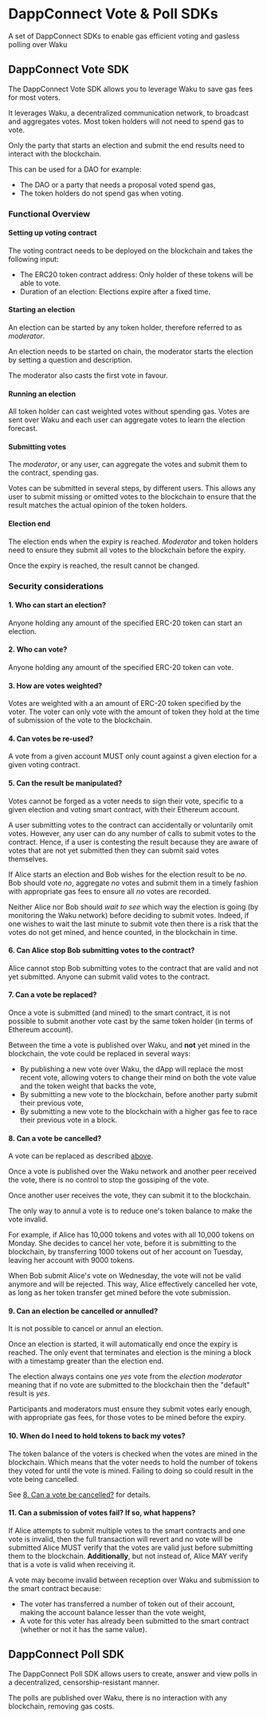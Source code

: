 # DappConnect Vote & Poll SDKs

A set of DappConnect SDKs to enable gas efficient voting and gasless polling over Waku

## DappConnect Vote SDK

The DappConnect Vote SDK allows you to leverage Waku to save gas fees for most voters.

It leverages Waku, a decentralized communication network, to broadcast and aggregates votes.
Most token holders will not need to spend gas to vote.

Only the party that starts an election and submit the end results need to interact with the blockchain.

This can be used for a DAO for example:
- The DAO or a party that needs a proposal voted spend gas,
- The token holders do not spend gas when voting.

### Functional Overview

#### Setting up voting contract

The voting contract needs to be deployed on the blockchain and takes the following input:
- The ERC20 token contract address: Only holder of these tokens will be able to vote.
- Duration of an election: Elections expire after a fixed time.

#### Starting an election

An election can be started by any token holder,
therefore referred to as _moderator_.

An election needs to be started on chain,
the moderator starts the election by setting a question and description.

The moderator also casts the first vote in favour.

#### Running an election

All token holder can cast weighted votes without spending gas.
Votes are sent over Waku and each user can aggregate votes to learn the election forecast.

#### Submitting votes

The _moderator_, or any user, can aggregate the votes and submit them to the contract, spending gas.

Votes can be submitted in several steps, by different users.
This allows any user to submit missing or omitted votes to the blockchain to ensure that the result matches the actual opinion of the token holders.

#### Election end

The election ends when the expiry is reached.
_Moderator_ and token holders need to ensure they submit all votes to the blockchain before the expiry.

Once the expiry is reached, the result cannot be changed.

### Security considerations

#### 1. Who can start an election?
 
Anyone holding any amount of the specified ERC-20 token can start an election.

#### 2. Who can vote?

Anyone holding any amount of the specified ERC-20 token can vote.

#### 3. How are votes weighted?

Votes are weighted with a an amount of ERC-20 token specified by the voter.
The voter can only vote with the amount of token they hold at the time of submission of the vote to the blockchain.

#### 4. Can votes be re-used?

A vote from a given account MUST only count against a given election for a given voting contract.

#### 5. Can the result be manipulated?

Votes cannot be forged as a voter needs to sign their vote, specific to a given election and voting smart contract,
with their Ethereum account.

A user submitting votes to the contract can accidentally or voluntarily omit votes.
However, any user can do any number of calls to submit votes to the contract.
Hence, if a user is contesting the result because they are aware of votes that are not yet submitted then they can submit said votes themselves.

If Alice starts an election and Bob wishes for the election result to be _no_.
Bob should vote _no_, aggregate _no_ votes and submit them in a timely fashion with appropriate gas fees to ensure all _no_ votes are recorded.

Neither Alice nor Bob should _wait to see_ which way the election is going (by monitoring the Waku network) before deciding to submit votes.
Indeed, if one wishes to wait the last minute to submit vote then there is a risk that the votes do not get mined, and hence counted, in the blockchain in time.

#### 6. Can Alice stop Bob submitting votes to the contract?

Alice cannot stop Bob submitting votes to the contract that are valid and not yet submitted.
Anyone can submit valid votes to the contract.

#### 7. Can a vote be replaced?

Once a vote is submitted (and mined) to the smart contract, it is not possible to submit another vote cast by the same token holder
(in terms of Ethereum account).

Between the time a vote is published over Waku, and **not** yet mined in the blockchain, the vote could be replaced in several ways:
- By publishing a new vote over Waku, the dApp will replace the most recent vote, allowing voters to change their mind on both the vote value and the token weight that backs the vote,
- By submitting a new vote to the blockchain, before another party submit their previous vote,
- By submitting a new vote to the blockchain with a higher gas fee to race their previous vote in a block.

#### 8. Can a vote be cancelled?

A vote can be replaced as described [above](#7-can-a-vote-be-replaced).

Once a vote is published over the Waku network and another peer received the vote,
there is no control to stop the gossiping of the vote.

Once another user receives the vote, they can submit it to the blockchain.

The only way to annul a vote is to reduce one's token balance to make the vote invalid.

For example, if Alice has 10,000 tokens and votes with all 10,000 tokens on Monday.
She decides to cancel her vote, before it is submitting to the blockchain,
by transferring 1000 tokens out of her account on Tuesday, leaving her account with 9000 tokens.

When Bob submit Alice's vote on Wednesday, the vote will not be valid anymore and will be rejected.
This way, Alice effectively cancelled her vote, as long as her token transfer get mined before the vote submission.

#### 9. Can an election be cancelled or annulled?

It is not possible to cancel or annul an election.

Once an election is started, it will automatically end once the expiry is reached.
The only event that terminates and election is the mining a block with a timestamp greater than the election end.

The election always contains one _yes_ vote from the _election moderator_ meaning that if no vote are submitted to the blockchain then
the "default" result is _yes_.

Participants and moderators must ensure they submit votes early enough,
with appropriate gas fees,
for those votes to be mined before the expiry.

#### 10. When do I need to hold tokens to back my votes?

The token balance of the voters is checked when the votes are mined in the blockchain.
Which means that the voter needs to hold the number of tokens they voted for until the vote is mined.
Failing to doing so could result in the vote being cancelled.

See [8. Can a vote be cancelled?](#8-can-a-vote-be-cancelled) for details.

#### 11. Can a submission of votes fail? If so, what happens?

If Alice attempts to submit multiple votes to the smart contracts and one vote is invalid, then the full transaction will revert and no vote will be submitted
Alice MUST verify that the votes are valid just before submitting them to the blockchain.
**Additionally**, but not instead of, Alice MAY verify that is a vote is valid when receiving it.

A vote may become invalid between reception over Waku and submission to the smart contract because:
- The voter has transferred a number of token out of their account, making the account balance lesser than the vote weight,
- A vote for this voter has already been submitted to the smart contract (whether or not it has the same value).

## DappConnect Poll SDK

The DappConnect Poll SDK allows users to create, answer and view polls in a decentralized, censorship-resistant manner.

The polls are published over Waku, there is no interaction with any blockchain, removing gas costs.
